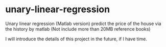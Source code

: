 # unary-linear-regression
Unary linear regression (Matlab version)
predict the price of the house via the history by matlab
(Not include more than 20MB reference books)

I will introduce the details of this project in the future, if I have time.
